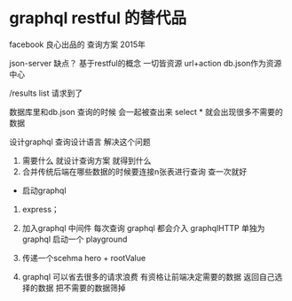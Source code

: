  # graphql restful 的替代品

   facebook   良心出品的 查询方案  2015年


   json-server   缺点？  基于restful的概念  一切皆资源   url+action   db.json作为资源中心

   /results list  请求到了   

   数据库里和db.json  查询的时候 会一起被查出来  select *   就会出现很多不需要的数据

   设计graphql  查询设计语言 解决这个问题    
   1. 需要什么 就设计查询方案 就得到什么
   2. 合并传统后端在哪些数据的时候要连接n张表进行查询    查一次就好


- 启动graphql  
 1. express；
 2. 加入graphql  中间件 每次查询 graphql 都会介入 
    graphqlHTTP 单独为graphql 启动一个 playground  
3. 传递一个scehma   hero  +  rootValue

4. graphql 可以省去很多的请求浪费  有资格让前端决定需要的数据   返回自己选择的数据  把不需要的数据筛掉

